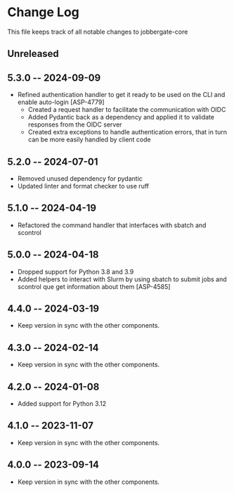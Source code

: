 # Change Log

This file keeps track of all notable changes to jobbergate-core

## Unreleased


## 5.3.0 -- 2024-09-09

- Refined authentication handler to get it ready to be used on the CLI and enable auto-login [ASP-4779]
  - Created a request handler to facilitate the communication with OIDC
  - Added Pydantic back as a dependency and applied it to validate responses from the OIDC server
  - Created extra exceptions to handle authentication errors, that in turn can be more easily handled by client code

## 5.2.0 -- 2024-07-01
- Removed unused dependency for pydantic
- Updated linter and format checker to use ruff

## 5.1.0 -- 2024-04-19

- Refactored the command handler that interfaces with sbatch and scontrol

## 5.0.0 -- 2024-04-18

- Dropped support for Python 3.8 and 3.9
- Added helpers to interact with Slurm by using sbatch to submit jobs and scontrol que get information about them [ASP-4585]

## 4.4.0 -- 2024-03-19

- Keep version in sync with the other components.

## 4.3.0 -- 2024-02-14

- Keep version in sync with the other components.

## 4.2.0 -- 2024-01-08

- Added support for Python 3.12

## 4.1.0 -- 2023-11-07

- Keep version in sync with the other components.

## 4.0.0 -- 2023-09-14

- Keep version in sync with the other components.
